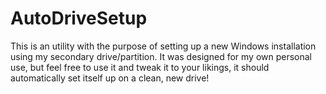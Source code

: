 # AutoDriveSetup
This is an utility with the purpose of setting up a new Windows installation using my secondary drive/partition.
It was designed for my own personal use, but feel free to use it and tweak it to your likings, it should automatically set itself up on a clean, new drive!
